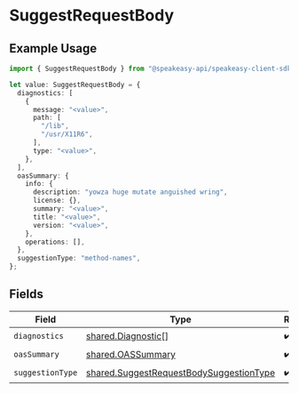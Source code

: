 # SuggestRequestBody

## Example Usage

```typescript
import { SuggestRequestBody } from "@speakeasy-api/speakeasy-client-sdk-typescript/sdk/models/shared";

let value: SuggestRequestBody = {
  diagnostics: [
    {
      message: "<value>",
      path: [
        "/lib",
        "/usr/X11R6",
      ],
      type: "<value>",
    },
  ],
  oasSummary: {
    info: {
      description: "yowza huge mutate anguished wring",
      license: {},
      summary: "<value>",
      title: "<value>",
      version: "<value>",
    },
    operations: [],
  },
  suggestionType: "method-names",
};
```

## Fields

| Field                                                                                                     | Type                                                                                                      | Required                                                                                                  | Description                                                                                               |
| --------------------------------------------------------------------------------------------------------- | --------------------------------------------------------------------------------------------------------- | --------------------------------------------------------------------------------------------------------- | --------------------------------------------------------------------------------------------------------- |
| `diagnostics`                                                                                             | [shared.Diagnostic](../../../sdk/models/shared/diagnostic.md)[]                                           | :heavy_check_mark:                                                                                        | N/A                                                                                                       |
| `oasSummary`                                                                                              | [shared.OASSummary](../../../sdk/models/shared/oassummary.md)                                             | :heavy_check_mark:                                                                                        | N/A                                                                                                       |
| `suggestionType`                                                                                          | [shared.SuggestRequestBodySuggestionType](../../../sdk/models/shared/suggestrequestbodysuggestiontype.md) | :heavy_check_mark:                                                                                        | N/A                                                                                                       |